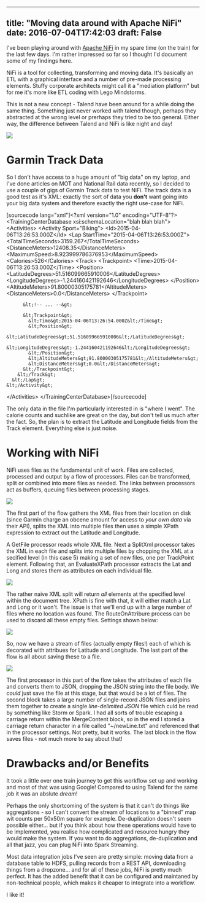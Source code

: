 
---
title: "Moving data around with Apache NiFi"
date: 2016-07-04T17:42:03
draft: False
---

I've been playing around with <a href="https://nifi.apache.org/">Apache NiFi</a> in my spare time (on the train) for the last few days. I'm rather impressed so far so I thought I'd document some of my findings here.

NiFi is a tool for collecting, transforming and moving data. It's basically an ETL with a graphical interface and a number of pre-made processing elements. Stuffy corporate architects might call it a "mediation platform" but for me it's more like ETL coding with Lego Mindstorms.

This is not a new concept - Talend have been around for a while doing the same thing. Something just never worked with talend though, perhaps they abstracted at the wrong level or prerhaps they tried to be too general. Either way, the difference between Talend and NiFi is like night and day!

<a href="http://logicalgenetics.com/moving-data-around-with-apache-nifi/screenshot-2016-07-01-17-44-54/"><img src="http://logicalgenetics.com/wp-content/uploads/2016/07/Screenshot-2016-07-01-17.44.54.jpg"/></a>

# Garmin Track Data
So I don't have access to a huge amount of "big data" on my laptop, and I've done articles on MOT and National Rail data recently, so I decided to use a couple of gigs of Garmin Track data to test NiFi. The track data is a good test as it's XML: exactly the sort of data you <strong>don't</strong> want going into your big data system and therefore exactly the right use-case for NiFi.

[sourcecode lang="xml"]&lt;?xml version=&quot;1.0&quot; encoding=&quot;UTF-8&quot;?&gt;
&lt;TrainingCenterDatabase xsi:schemaLocation=&quot;blah blah blah&quot;&gt;
  &lt;Activities&gt;
    &lt;Activity Sport=&quot;Biking&quot;&gt;
      &lt;Id&gt;2015-04-06T13:26:53.000Z&lt;/Id&gt;
      &lt;Lap StartTime=&quot;2015-04-06T13:26:53.000Z&quot;&gt;
        &lt;TotalTimeSeconds&gt;3159.267&lt;/TotalTimeSeconds&gt;
        &lt;DistanceMeters&gt;12408.35&lt;/DistanceMeters&gt;
        &lt;MaximumSpeed&gt;8.923999786376953&lt;/MaximumSpeed&gt;
        &lt;Calories&gt;526&lt;/Calories&gt;
        &lt;Track&gt;
          &lt;Trackpoint&gt;
            &lt;Time&gt;2015-04-06T13:26:53.000Z&lt;/Time&gt;
            &lt;Position&gt;
              &lt;LatitudeDegrees&gt;51.516099665910006&lt;/LatitudeDegrees&gt;
              &lt;LongitudeDegrees&gt;-1.244160421192646&lt;/LongitudeDegrees&gt;
            &lt;/Position&gt;
            &lt;AltitudeMeters&gt;91.80000305175781&lt;/AltitudeMeters&gt;
            &lt;DistanceMeters&gt;0.0&lt;/DistanceMeters&gt;
          &lt;/Trackpoint&gt;

          &lt;!-- ... --&gt;

          &lt;Trackpoint&gt;
            &lt;Time&gt;2015-04-06T13:26:54.000Z&lt;/Time&gt;
            &lt;Position&gt;
              &lt;LatitudeDegrees&gt;51.516099665910006&lt;/LatitudeDegrees&gt;
              &lt;LongitudeDegrees&gt;-1.244160421192646&lt;/LongitudeDegrees&gt;
            &lt;/Position&gt;
            &lt;AltitudeMeters&gt;91.80000305175781&lt;/AltitudeMeters&gt;
            &lt;DistanceMeters&gt;0.0&lt;/DistanceMeters&gt;
          &lt;/Trackpoint&gt;
        &lt;/Track&gt;
      &lt;/Lap&gt;
    &lt;/Activity&gt;
  &lt;/Activities&gt;
&lt;/TrainingCenterDatabase&gt;[/sourcecode]

The only data in the file I'm particularly interested in is "where I went". The calorie counts and suchlike are great on the day, but don't tell us much after the fact. So, the plan is to extract the Latitude and Longitude fields from the Track element. Everything else is just noise.

# Working with NiFi

NiFi uses files as the fundamental unit of work. Files are collected, processed and output by a flow of processors. Files can be transformed, split or combined into more files as needed. The links between processors act as buffers, queuing files between processing stages.

<a href="http://logicalgenetics.com/moving-data-around-with-apache-nifi/screenshot-2016-07-04-07-40-18/"><img src="http://logicalgenetics.com/wp-content/uploads/2016/07/Screenshot-2016-07-04-07.40.18.jpg"/></a>

The first part of the flow gathers the XML files from their location on disk (since Garmin charge an obcene amount for access to *your own data* via their API), splits the XML into multiple files then uses a simple XPath expression to extract out the Latitude and Longitude.

A GetFile processor reads whole XML file. Next a SplitXml processor takes the XML in each file and splits into multiple files by chopping the XML at a secified level (in this case 5) making a set of new files, one per TrackPoint element. Following that, an EvaluateXPath processor extracts the Lat and Long and stores them as attributes on each individual file.

<a href="http://logicalgenetics.com/moving-data-around-with-apache-nifi/screenshot-2016-07-04-07-47-49/"><img src="http://logicalgenetics.com/wp-content/uploads/2016/07/Screenshot-2016-07-04-07.47.49.jpg"/></a>

The rather naive XML split will return *all* elements at the specified level within the document tree. XPath is fine with that, it will either match a Lat and Long or it won't. The issue is that we'll end up with a large number of files where no location was found. The RouteOnAttribure process can be used to discard all these empty files. Settings shown below:

<a href="http://logicalgenetics.com/moving-data-around-with-apache-nifi/screenshot-2016-07-04-18-28-52/"><img src="http://logicalgenetics.com/wp-content/uploads/2016/07/Screenshot-2016-07-04-18.28.52.png"/></a>

So, now we have a stream of files (actually empty files!) each of which is decorated with attribues for Latitude and Longitude. The last part of the flow is all about saving these to a file.

<a href="http://logicalgenetics.com/moving-data-around-with-apache-nifi/screenshot-2016-07-04-18-31-06/"><img src="http://logicalgenetics.com/wp-content/uploads/2016/07/Screenshot-2016-07-04-18.31.06.jpg"/></a>

The first processor in this part of the flow takes the attributes of each file and converts them to JSON, dropping the JSON string into the file body. We *could* just save the file at this stage, but that would be a lot of files. The second block takes a large number of single-record JSON files and joins them together to create a single *line-delimited JSON* file which culd be read by something like Storm or Spark. I had all sorts of trouble escaping a carriage return within the MergeContent block, so in the end I stored a carriage return character in a file called "~/newLine.txt" and referenced that in the processor settings. Not pretty, but it works. The last block in the flow saves files - not much more to say about that!

# Drawbacks and/or Benefits

It took a little over one train journey to get this workflow set up and working and most of that was using Google! Compared to using Talend for the same job it was an abslute *dream*! 

Perhaps the only shortcoming of the system is that it can't do things like aggregations - so I can't convert the stream of locations to a "binned" map wit counts per 50x50m square for example. De-duplication doesn't seem possible either... but if you think about how these operations would have to be implemented, you realise how complicated and resource hungry they would make the system.  If you want to do aggregations, de-duplication and all that jazz, you can plug NiFi into Spark Streaming.

Most data integration jobs I've seen are pretty simple: moving data from a database table to HDFS, pulling records from a REST API, downloading things from a dropzone... and for all of these jobs, NiFi is pretty much perfect. It has the added benefit that it can be configured and maintaned by non-technical people, which makes it cheaper to integrate into a workflow.

I like it!